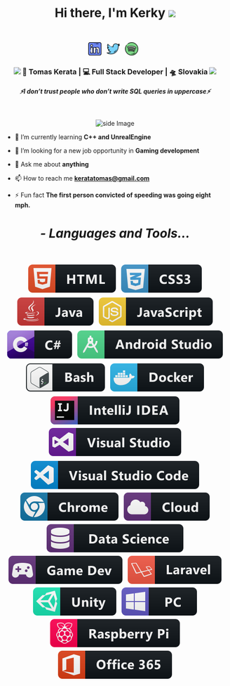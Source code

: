 <div align="center">
   <h1>Hi there, I'm Kerky <img src="https://media.giphy.com/media/hvRJCLFzcasrR4ia7z/giphy.gif" width="25px"> </h1>
</div><br>

<p align='center'>
   <a href="https://bit.ly/3Dkpikx"><img height="30" src="https://raw.githubusercontent.com/8bithemant/8bithemant/master/linkedin.png?raw=true"></a>&nbsp;&nbsp;
   <a href="https://twitter.com/kerkykerkyy"><img height="30" src="https://raw.githubusercontent.com/8bithemant/8bithemant/master/twitter.png?raw=true"></a>&nbsp;&nbsp;
   <a href="https://open.spotify.com/user/3143nbjnjivwringlqnoglzeby5i?si=ofDQyCCsSM6NsSh0ontcaw&utm_source=copy-link
   "><img height="30" src="https://raw.githubusercontent.com/8bithemant/8bithemant/master/spotify.png?raw=true"></a>&nbsp;&nbsp;
</p>
 
 <div align="center">
   <h3><img src="https://media.giphy.com/media/WUlplcMpOCEmTGBtBW/giphy.gif" width="30"> 🙎 Tomas Kerata | 💻 Full Stack Developer | 🛸 Slovakia <img                    src="https://media.giphy.com/media/WUlplcMpOCEmTGBtBW/giphy.gif" width="30"></h3>
</div>

<h4 align="center">
   <i>⚡️I don’t trust people who don’t write SQL queries in uppercase⚡️</i>
</h4><br>
  
<p align="center">
  <img src="https://github.com/sciencepal/sciencepal/blob/master/assets/life_balance.gif" alt="side Image" width="320" height="auto"/>
</p>

- 🌱 I’m currently learning **C++ and UnrealEngine**

- 🤝 I’m looking for a new job opportunity in **Gaming development**

- 💬 Ask me about **anything**

- 📫 How to reach me **keratatomas@gmail.com**

- ⚡ Fun fact **The first person convicted of speeding was going eight mph.**

<!--START_SECTION:waka-->
<!--END_SECTION:waka-->

<h1 align="center">
   <i>- Languages and Tools...</i>
</h1><br>

<p align="center">
  <!-- For more icons please follow  https://github.com/MikeCodesDotNET/ColoredBadges -->
  <img src="https://raw.githubusercontent.com/kerkykerky/kerkykerky/80d33559f40a517c4411814d07febb1cdb25ed7b/svg/dev/languages/html.svg" alt="html" style="vertical-                 align:top; margin:4px">    
  <img src="https://raw.githubusercontent.com/kerkykerky/kerkykerky/80d33559f40a517c4411814d07febb1cdb25ed7b/svg/dev/languages/css3.svg" alt="css" style="vertical-                 align:top; margin:4px">
  <img src="https://raw.githubusercontent.com/kerkykerky/kerkykerky/80d33559f40a517c4411814d07febb1cdb25ed7b/svg/dev/languages/java.svg" alt="java" style="vertical-                 align:top; margin:4px">
  <img src="https://raw.githubusercontent.com/kerkykerky/kerkykerky/80d33559f40a517c4411814d07febb1cdb25ed7b/svg/dev/languages/js.svg" alt="jvs" style="vertical-                   align:top; margin:4px">
  <img src="https://raw.githubusercontent.com/kerkykerky/kerkykerky/80d33559f40a517c4411814d07febb1cdb25ed7b/svg/dev/languages/csharp.svg" alt="c#" style="vertical-                 align:top; margin:4px">
  <img src="https://raw.githubusercontent.com/kerkykerky/kerkykerky/80d33559f40a517c4411814d07febb1cdb25ed7b/svg/dev/tools/android_studio.svg" alt="androidstudio"                   style="vertical-align:top; margin:4px">
  <img src="https://raw.githubusercontent.com/kerkykerky/kerkykerky/80d33559f40a517c4411814d07febb1cdb25ed7b/svg/dev/tools/bash.svg" alt="bash" style="vertical-                     align:top; margin:4px">
  <img src="https://raw.githubusercontent.com/kerkykerky/kerkykerky/80d33559f40a517c4411814d07febb1cdb25ed7b/svg/dev/tools/docker.svg" alt="docker" style="vertical-                 align:top; margin:4px">
  <img src="https://raw.githubusercontent.com/kerkykerky/kerkykerky/80d33559f40a517c4411814d07febb1cdb25ed7b/svg/dev/tools/jetbrains_intellij.svg" alt="intelij"                     style="vertical-align:top; margin:4px">
   <img src="https://raw.githubusercontent.com/kerkykerky/kerkykerky/80d33559f40a517c4411814d07febb1cdb25ed7b/svg/dev/tools/visualstudio.svg" alt="VS" style="vertical-             align:top; margin:4px">
   <img src="https://raw.githubusercontent.com/kerkykerky/kerkykerky/80d33559f40a517c4411814d07febb1cdb25ed7b/svg/dev/tools/visualstudio_code.svg" alt="VSC"                         style="vertical-align:top; margin:4px">
   <img src="https://raw.githubusercontent.com/kerkykerky/kerkykerky/80d33559f40a517c4411814d07febb1cdb25ed7b/svg/dev/misc/chrome.svg" alt="chrome"                                 style="vertical-align:top; margin:4px">
   <img src="https://raw.githubusercontent.com/kerkykerky/kerkykerky/80d33559f40a517c4411814d07febb1cdb25ed7b/svg/dev/misc/cloud.svg" alt="cloud"                                   style="vertical-align:top; margin:4px">
   <img src="https://raw.githubusercontent.com/kerkykerky/kerkykerky/80d33559f40a517c4411814d07febb1cdb25ed7b/svg/dev/misc/datascience.svg" alt="DSC"                               style="vertical-align:top; margin:4px">
   <img src="https://raw.githubusercontent.com/kerkykerky/kerkykerky/80d33559f40a517c4411814d07febb1cdb25ed7b/svg/dev/misc/gamedev.svg" alt="gameDev"                               style="vertical-align:top; margin:4px">
   <img src="https://raw.githubusercontent.com/kerkykerky/kerkykerky/80d33559f40a517c4411814d07febb1cdb25ed7b/svg/dev/frameworks/laravel.svg" alt="laravel"                         style="vertical-align:top; margin:4px">
   <img src="https://raw.githubusercontent.com/kerkykerky/kerkykerky/80d33559f40a517c4411814d07febb1cdb25ed7b/svg/dev/frameworks/unity.svg" alt="unity"                             style="vertical-align:top; margin:4px">
   <img src="https://raw.githubusercontent.com/kerkykerky/kerkykerky/80d33559f40a517c4411814d07febb1cdb25ed7b/svg/dev/devices/pc.svg" alt="pc"                                       style="vertical-align:top; margin:4px">
   <img src="https://raw.githubusercontent.com/kerkykerky/kerkykerky/80d33559f40a517c4411814d07febb1cdb25ed7b/svg/dev/devices/raspberrypi.svg" alt="raspberry"                       style="vertical-align:top; margin:4px">
   <img src="https://raw.githubusercontent.com/kerkykerky/kerkykerky/80d33559f40a517c4411814d07febb1cdb25ed7b/svg/dev/services/office_365.svg" alt="office"                         style="vertical-align:top; margin:4px">
   </p>
